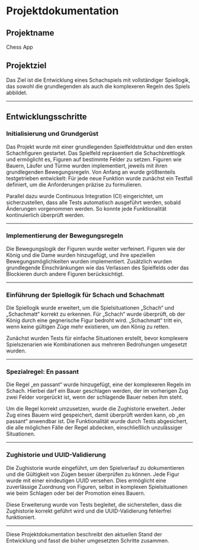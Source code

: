 # Projektdokumentation

## Projektname
Chess App

## Projektziel
Das Ziel ist die Entwicklung eines Schachspiels mit vollständiger Spiellogik, das sowohl die grundlegenden als auch die komplexeren Regeln des Spiels abbildet. 

---

## Entwicklungsschritte

### Initialisierung und Grundgerüst
Das Projekt wurde mit einer grundlegenden Spielfeldstruktur und den ersten Schachfiguren gestartet. Das Spielfeld repräsentiert die Schachbrettlogik und ermöglicht es, Figuren auf bestimmte Felder zu setzen. Figuren wie Bauern, Läufer und Türme wurden implementiert, jeweils mit ihren grundlegenden Bewegungsregeln. Von Anfang an wurde größtenteils testgetrieben entwickelt: Für jede neue Funktion wurde zunächst ein Testfall definiert, um die Anforderungen präzise zu formulieren.

Parallel dazu wurde Continuous Integration (CI) eingerichtet, um sicherzustellen, dass alle Tests automatisch ausgeführt werden, sobald Änderungen vorgenommen werden. So konnte jede Funktionalität kontinuierlich überprüft werden.

---

### Implementierung der Bewegungsregeln
Die Bewegungslogik der Figuren wurde weiter verfeinert. Figuren wie der König und die Dame wurden hinzugefügt, und ihre speziellen Bewegungsmöglichkeiten wurden implementiert. Zusätzlich wurden grundlegende Einschränkungen wie das Verlassen des Spielfelds oder das Blockieren durch andere Figuren berücksichtigt.

---

### Einführung der Spiellogik für Schach und Schachmatt
Die Spiellogik wurde erweitert, um die Spielsituationen „Schach“ und „Schachmatt“ korrekt zu erkennen. Für „Schach“ wurde überprüft, ob der König durch eine gegnerische Figur bedroht wird. „Schachmatt“ tritt ein, wenn keine gültigen Züge mehr existieren, um den König zu retten.

Zunächst wurden Tests für einfache Situationen erstellt, bevor komplexere Spielszenarien wie Kombinationen aus mehreren Bedrohungen umgesetzt wurden.

---

### Spezialregel: En passant
Die Regel „en passant“ wurde hinzugefügt, eine der komplexeren Regeln im Schach. Hierbei darf ein Bauer geschlagen werden, der im vorherigen Zug zwei Felder vorgerückt ist, wenn der schlagende Bauer neben ihm steht.

Um die Regel korrekt umzusetzen, wurde die Zughistorie erweitert. Jeder Zug eines Bauern wird gespeichert, damit überprüft werden kann, ob „en passant“ anwendbar ist. Die Funktionalität wurde durch Tests abgesichert, die alle möglichen Fälle der Regel abdecken, einschließlich unzulässiger Situationen.

---

### Zughistorie und UUID-Validierung
Die Zughistorie wurde eingeführt, um den Spielverlauf zu dokumentieren und die Gültigkeit von Zügen besser überprüfen zu können. Jede Figur wurde mit einer eindeutigen UUID versehen. Dies ermöglicht eine zuverlässige Zuordnung von Figuren, selbst in komplexen Spielsituationen wie beim Schlagen oder bei der Promotion eines Bauern.

Diese Erweiterung wurde von Tests begleitet, die sicherstellen, dass die Zughistorie korrekt geführt wird und die UUID-Validierung fehlerfrei funktioniert.

---

Diese Projektdokumentation beschreibt den aktuellen Stand der Entwicklung und fasst die bisher umgesetzten Schritte zusammen. 
